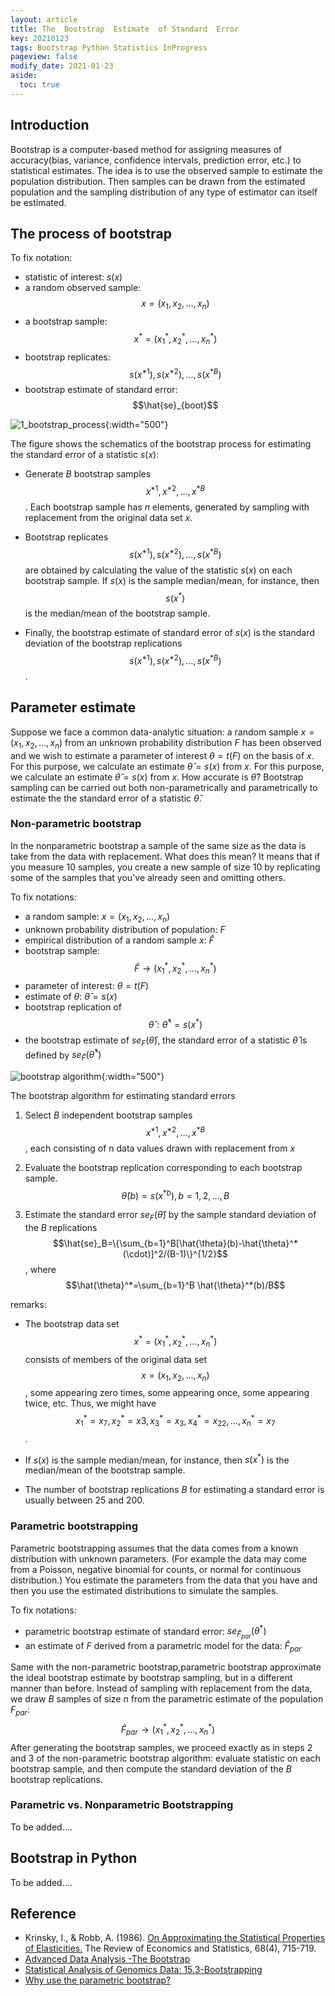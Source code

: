 ```yaml
---
layout: article
title: The  Bootstrap  Estimate  of Standard  Error 
key: 20210123
tags: Bootstrap Python Statistics InProgress
pageview: false
modify_date: 2021-01-23
aside:
  toc: true
---
```


<!--more-->

## Introduction

Bootstrap is a computer-based method for assigning measures of accuracy(bias, variance, confidence intervals, prediction error, etc.) to statistical estimates. The idea is to use the observed sample to estimate the population distribution. Then samples can be drawn from the estimated population and the sampling distribution of any type of estimator can itself be estimated. 

## The process of bootstrap

To fix notation:
- statistic of interest: $s(x)$
- a random observed sample:  $$x=(x_1, x_2,\dots,x_n)$$
- a bootstrap sample: $$x^*=(x^*_1, x^*_2,\dots,x^*_n)$$
- bootstrap replicates: $$s(x^{*1}), s(x^{*2}), \dots, s(x^{*B})$$
- bootstrap estimate of standard error: $$\hat{se}_{boot}$$


![1_bootstrap_process](/pictures/20210123/1_bootstrap_process.jpeg){:width="500"}

The figure shows the schematics of the bootstrap process for estimating the standard error of a statistic $s(x)$:
- Generate $B$ bootstrap samples $$x^{*1}, x^{*2},\dots,x^{*B}$$. Each bootstrap sample has $n$ elements, generated by sampling with replacement from the original data set $x$.
- Bootstrap replicates $$s(x^{*1}), s(x^{*2}), \dots, s(x^{*B})$$ are obtained by calculating the value of the statistic $s(x)$ on each bootstrap sample. If  $s(x)$  is  the sample  median/mean,  for instance,  then  $$s(x^*)$$  is  the  median/mean  of  the  bootstrap  sample.

- Finally, the bootstrap estimate of standard error of $s(x)$ is the standard deviation  of the bootstrap replications $$s(x^{*1}), s(x^{*2}), \dots, s(x^{*B})$$. 


## Parameter estimate

Suppose we face a common data-analytic situation: a random sample $x=(x_1, x_2, \dots, x_n)$ from an unknown probability distribution $F$ has been observed and we wish to estimate a parameter of interest $\theta=t(F)$ on the basis of $x$. For this purpose, we calculate an estimate $\hat{\theta}=s(x)$ from $x$. For this  purpose,  we  calculate  an  estimate  $\hat{\theta}  =  s(x)$  from  $x$. How  accurate is  $\hat{\theta}$? Bootstrap sampling can be carried out both non-parametrically and parametrically to estimate the the standard error of a statistic $\hat{\theta}$.

### Non-parametric bootstrap
In the nonparametric bootstrap a sample of the same size as the data is take from the data with replacement. What does this mean? It means that if you measure 10 samples, you create a new sample of size 10 by replicating some of the samples that you've already seen and omitting others.

To fix notations:
- a random sample:  $x=(x_1, x_2,\dots,x_n)$
- unknown probability distribution of population: $F$
- empirical distribution of a random sample $x$: $\hat{F}$
- bootstrap sample: $$\hat{F} \rightarrow (x^*_1, x^*_2,\dots,x^*_n)$$
- parameter of interest: $\theta=t(F)$
- estimate of $\theta$: $\hat{\theta}=s(x)$
- bootstrap replication of $$\hat{\theta}:\hat{\theta}^*=s(x^*)$$
- the bootstrap estimate of $se_F(\hat{\theta})$, the standard error of a statistic $\hat{\theta}$ is defined by $se_{\hat{F}}(\hat{\theta}^*)$


![bootstrap algorithm](/pictures/20210123/2_bootstrap_algorithm.jpg){:width="500"}

The bootstrap algorithm for estimating standard errors
1. Select  $B$  independent  bootstrap  samples $$x^{*1}, x^{*2},\dots,x^{*B}$$,  each  consisting  of n  data  values  drawn with replacement from $x$

2. Evaluate the bootstrap replication corresponding to each bootstrap sample.    
$$\hat{\theta}(b)=s(x^{*b}), b=1,2,\dots,B$$

3. Estimate the standard  error  $se_F(\hat{\theta})$ by  the sample  standard deviation of the $B$ replications
$$\hat{se}_B=\{\sum_{b=1}^B[\hat{\theta}(b)-\hat{\theta}^*(\cdot)]^2/(B-1)\}^{1/2}$$, where$$\hat{\theta}^*=\sum_{b=1}^B \hat{\theta}^*(b)/B$$


remarks:
- The bootstrap data set  $$x^*=(x^*_1, x^*_2,\dots,x^*_n)$$ consists of members of the original data set  $$x=(x_1, x_2,\dots,x_n)$$, some appearing zero  times, some appearing once,  some  appearing twice,  etc. Thus, we might  have  $$x^*_1  =  x_7,  x^*_2  =  x3,  x^*_3  =  x_3,  x^*_4  =  x_{22},  \dots , x_n^*  =  x_7$$. 

- If  $s(x)$  is  the sample  median/mean,  for instance,  then  $s(x^*)$  is  the  median/mean  of  the  bootstrap  sample.
- The  number  of  bootstrap replications  $B$  for estimating  a  standard  error  is  usually  between  25  and  200. 

### Parametric bootstrapping

Parametric bootstrapping assumes that the data comes from a known distribution with unknown parameters. (For example the data may come from a Poisson, negative binomial for counts, or normal for continuous distribution.) You estimate the parameters from the data that you have and then you use the estimated distributions to simulate the samples. 

To fix notations:
- parametric bootstrap estimate of standard error: $se_{\hat{F}_{par}}(\theta^*)$
- an estimate of $F$ derived from a parametric model for the data: $\hat{F}_{par}$

Same with the non-parametric bootstrap,parametric bootstrap approximate the ideal bootstrap estimate by bootstrap sampling, but in a different manner than before. Instead of sampling with replacement from  the data,  we  draw  $B$  samples  of size  $n$  from  the  parametric estimate of the population $F_{par}$:
$$\hat{F}_{par} \rightarrow(x^*_1, x^*_2,\dots,x^*_n)$$
After generating the bootstrap samples,  we  proceed  exactly as  in steps  2  and 3  of the non-parametric bootstrap algorithm:  evaluate statistic on each  bootstrap sample,  and then compute the standard deviation of the $B$  bootstrap replications.



### Parametric vs. Nonparametric Bootstrapping
To be added....


## Bootstrap in Python
To be added....

## Reference

- Krinsky, I., & Robb, A. (1986). [On Approximating the Statistical Properties of Elasticities.](https://www.jstor.org/stable/1924536?seq=1) The Review of Economics and Statistics, 68(4), 715-719.
- [Advanced Data Analysis -The Bootstrap](https://www.stat.cmu.edu/~cshalizi/402/lectures/08-bootstrap/lecture-08.pdf)
- [Statistical Analysis of Genomics Data: 15.3-Bootstrapping](https://online.stat.psu.edu/stat555/node/119/)
- [Why use the parametric bootstrap?](https://stats.stackexchange.com/questions/96900/why-use-the-parametric-bootstrap)